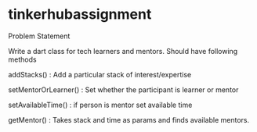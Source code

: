 # tinkerhubassignment

Problem Statement


Write a dart class for tech learners and mentors. Should have following methods

addStacks() : Add a particular stack of interest/expertise

setMentorOrLearner() : Set whether the participant is learner or mentor

setAvailableTime() : if person is mentor set available time

getMentor() : Takes stack and time as params and finds available mentors. 

